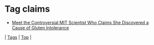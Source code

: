 <!--
title: Tag claims
date: 2020-06-28T15:26:59.498Z
tags:
-->
# Tag claims

 * [Meet the Controversial MIT Scientist Who Claims She Discovered a Cause of Gluten Intolerance](80718997483.md)

| [Tags](tags.md) | [Top](index.md) |
